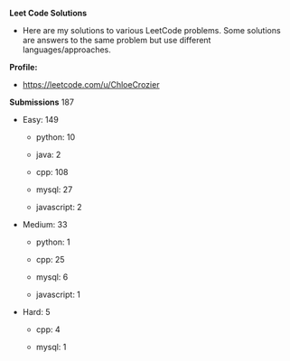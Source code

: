 **Leet Code Solutions**

- Here are my solutions to various LeetCode problems. Some solutions are answers to the same problem but use different languages/approaches.

**Profile:**

- https://leetcode.com/u/ChloeCrozier


**Submissions** 187
- Easy: 149

  -  python: 10

  -  java: 2

  -  cpp: 108

  -  mysql: 27

  -  javascript: 2


- Medium: 33

  -  python: 1

  -  cpp: 25

  -  mysql: 6

  -  javascript: 1


- Hard: 5

  -  cpp: 4

  -  mysql: 1